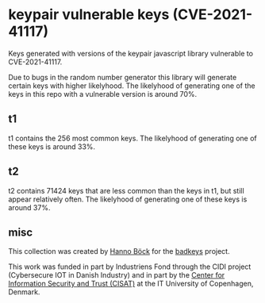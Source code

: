 keypair vulnerable keys (CVE-2021-41117)
========================================

Keys generated with versions of the keypair javascript library
vulnerable to CVE-2021-41117.

Due to bugs in the random number generator this library will
generate certain keys with higher likelyhood. The likelyhood of
generating one of the keys in this repo with a vulnerable version
is around 70%.


t1
--

t1 contains the 256 most common keys. The likelyhood of generating
one of these keys is around 33%.

t2
--

t2 contains 71424 keys that are less common than the keys in t1, but
still appear relatively often. The likelyhood of generating one of
these keys is around 37%.

misc
----

This collection was created by [Hanno Böck](https://hboeck.de) for the
[badkeys](https://badkeys.info) project.

This work was funded in part by Industriens Fond through the CIDI project
(Cybersecure IOT in Danish Industry) and in part by the
[Center for Information Security and Trust (CISAT)](https://cisat.dk/)
at the IT University of Copenhagen, Denmark.
